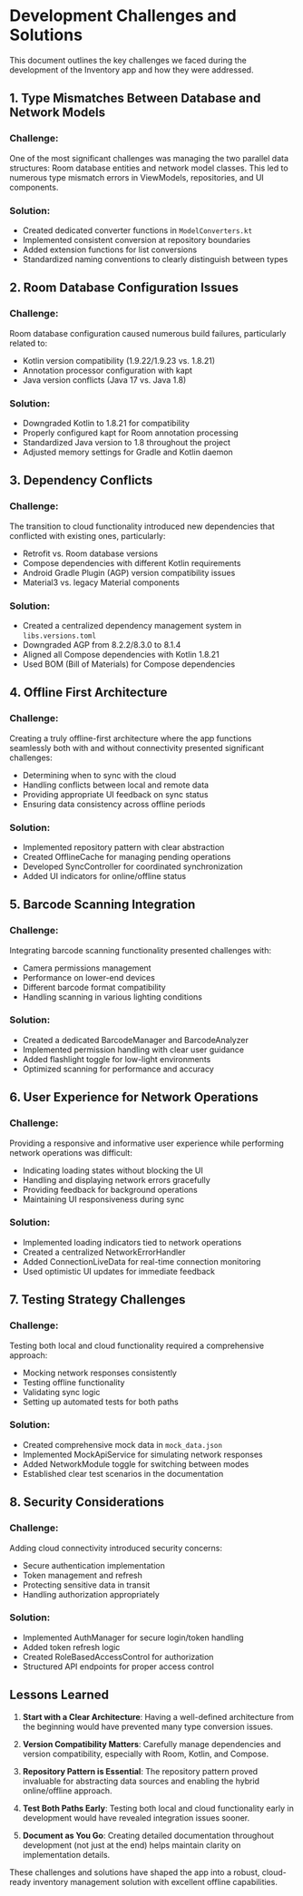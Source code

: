 # Development Challenges and Solutions

This document outlines the key challenges we faced during the development of the Inventory app and how they were addressed.

## 1. Type Mismatches Between Database and Network Models

### Challenge:
One of the most significant challenges was managing the two parallel data structures: Room database entities and network model classes. This led to numerous type mismatch errors in ViewModels, repositories, and UI components.

### Solution:
- Created dedicated converter functions in `ModelConverters.kt`
- Implemented consistent conversion at repository boundaries
- Added extension functions for list conversions
- Standardized naming conventions to clearly distinguish between types

## 2. Room Database Configuration Issues

### Challenge:
Room database configuration caused numerous build failures, particularly related to:
- Kotlin version compatibility (1.9.22/1.9.23 vs. 1.8.21)
- Annotation processor configuration with kapt
- Java version conflicts (Java 17 vs. Java 1.8)

### Solution:
- Downgraded Kotlin to 1.8.21 for compatibility
- Properly configured kapt for Room annotation processing
- Standardized Java version to 1.8 throughout the project
- Adjusted memory settings for Gradle and Kotlin daemon

## 3. Dependency Conflicts

### Challenge:
The transition to cloud functionality introduced new dependencies that conflicted with existing ones, particularly:
- Retrofit vs. Room database versions
- Compose dependencies with different Kotlin requirements
- Android Gradle Plugin (AGP) version compatibility issues
- Material3 vs. legacy Material components

### Solution:
- Created a centralized dependency management system in `libs.versions.toml`
- Downgraded AGP from 8.2.2/8.3.0 to 8.1.4
- Aligned all Compose dependencies with Kotlin 1.8.21
- Used BOM (Bill of Materials) for Compose dependencies

## 4. Offline First Architecture

### Challenge:
Creating a truly offline-first architecture where the app functions seamlessly both with and without connectivity presented significant challenges:
- Determining when to sync with the cloud
- Handling conflicts between local and remote data
- Providing appropriate UI feedback on sync status
- Ensuring data consistency across offline periods

### Solution:
- Implemented repository pattern with clear abstraction
- Created OfflineCache for managing pending operations
- Developed SyncController for coordinated synchronization
- Added UI indicators for online/offline status

## 5. Barcode Scanning Integration

### Challenge:
Integrating barcode scanning functionality presented challenges with:
- Camera permissions management
- Performance on lower-end devices
- Different barcode format compatibility
- Handling scanning in various lighting conditions

### Solution:
- Created a dedicated BarcodeManager and BarcodeAnalyzer
- Implemented permission handling with clear user guidance
- Added flashlight toggle for low-light environments
- Optimized scanning for performance and accuracy

## 6. User Experience for Network Operations

### Challenge:
Providing a responsive and informative user experience while performing network operations was difficult:
- Indicating loading states without blocking the UI
- Handling and displaying network errors gracefully
- Providing feedback for background operations
- Maintaining UI responsiveness during sync

### Solution:
- Implemented loading indicators tied to network operations
- Created a centralized NetworkErrorHandler
- Added ConnectionLiveData for real-time connection monitoring
- Used optimistic UI updates for immediate feedback

## 7. Testing Strategy Challenges

### Challenge:
Testing both local and cloud functionality required a comprehensive approach:
- Mocking network responses consistently
- Testing offline functionality
- Validating sync logic
- Setting up automated tests for both paths

### Solution:
- Created comprehensive mock data in `mock_data.json`
- Implemented MockApiService for simulating network responses
- Added NetworkModule toggle for switching between modes
- Established clear test scenarios in the documentation

## 8. Security Considerations

### Challenge:
Adding cloud connectivity introduced security concerns:
- Secure authentication implementation
- Token management and refresh
- Protecting sensitive data in transit
- Handling authorization appropriately

### Solution:
- Implemented AuthManager for secure login/token handling
- Added token refresh logic
- Created RoleBasedAccessControl for authorization
- Structured API endpoints for proper access control

## Lessons Learned

1. **Start with a Clear Architecture**: Having a well-defined architecture from the beginning would have prevented many type conversion issues.

2. **Version Compatibility Matters**: Carefully manage dependencies and version compatibility, especially with Room, Kotlin, and Compose.

3. **Repository Pattern is Essential**: The repository pattern proved invaluable for abstracting data sources and enabling the hybrid online/offline approach.

4. **Test Both Paths Early**: Testing both local and cloud functionality early in development would have revealed integration issues sooner.

5. **Document as You Go**: Creating detailed documentation throughout development (not just at the end) helps maintain clarity on implementation details.

These challenges and solutions have shaped the app into a robust, cloud-ready inventory management solution with excellent offline capabilities. 